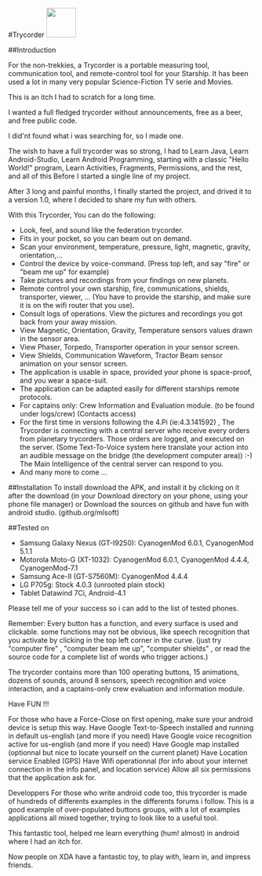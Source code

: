 #Trycorder
<a href="https://f-droid.org/repository/browse/?fdid=net.ddns.mlsoftlaberge.trycorder" target="_blank">
  <img src="https://f-droid.org/badge/get-it-on.png" height="60"/>
</a>

##Introduction

For the non-trekkies, a Trycorder is a portable measuring tool, communication tool, and remote-control tool for your Starship. It has been used a lot in many very popular Science-Fiction TV serie and Movies.

This is an itch I had to scratch for a long time.

I wanted a full fledged trycorder without announcements, free as a beer, and free public code.

I did'nt found what i was searching for, so I made one. 

The wish to have a full trycorder was so strong, I had to Learn Java, Learn Android-Studio, Learn Android Programming, starting with a classic "Hello World!" program, Learn Activities, Fragments, Permissions,  and the rest, and all of this Before I started a single line of my project.

After 3 long and painful months, I finally started the project, and drived it to a version 1.0, where I decided to share my fun with others.

With this Trycorder, You can do the following:
- Look, feel, and sound like the federation trycorder.
- Fits in your pocket, so you can beam out on demand.
- Scan your environment, temperature, pressure, light, magnetic, gravity, orientation,...
- Control the device by voice-command. (Press top left, and say "fire" or "beam me up" for example)
- Take pictures and recordings from your findings on new planets.
- Remote control your own starship, fire, communications, shields, transporter, viewer, ...
  (You have to provide the starship, and make sure it is on the wifi router that you use).
- Consult logs of operations. View the pictures and recordings you got back from your away mission.
- View Magnetic, Orientation, Gravity, Temperature sensors values drawn in the sensor area.
- View Phaser, Torpedo, Transporter operation in your sensor screen.
- View Shields, Communication Waveform, Tractor Beam sensor animation on your sensor screen.
- The application is usable in space, provided your phone is space-proof, and you wear a space-suit.
- The application can be adapted easily for different starships remote protocols.
- For captains only: Crew Information and Evaluation module. (to be found under logs/crew) (Contacts access)
- For the first time in versions following the 4.Pi (ie:4.3.141592) , The Trycorder is connecting with a central server who receive every orders from planetary trycorders. Those orders are logged, and executed on the server. (Some Text-To-Voice system here translate your action into an audible message on the bridge (the development computer area)) :-)
The Main Intelligence of the central server can respond to you.
- And many more to come ...

##Installation
To install download the APK, and install it by clicking on it after the download (in your Download directory on your phone, using your phone file manager)
 or 
Download the sources on github and have fun with android studio. (github.org/mlsoft)

##Tested on
 - Samsung Galaxy Nexus (GT-I9250): CyanogenMod 6.0.1, CyanogenMod 5.1.1
 - Motorola Moto-G (XT-1032): CyanogenMod 6.0.1, CyanogenMod 4.4.4, CyanogenMod-7.1
 - Samsung Ace-II (GT-S7560M): CyanogenMod 4.4.4
 - LG P705g: Stock 4.0.3 (unrooted plain stock)
 - Tablet Datawind 7Ci, Android-4.1

Please tell me of your success so i can add to the list of tested phones.

Remember: Every button has a function, and every surface is used and clickable. some functions may not be obvious, like speech recognition that you activate by clicking in the top left corner in the curve. (just try "computer fire" , "computer beam me up", "computer shields" , or read the source code for a complete list of words who trigger actions.)

The trycorder contains more than 100 operating buttons, 15 animations, dozens of sounds, around 8 sensors, speech recognition and voice interaction, and a captains-only crew evaluation and information module.

Have FUN !!! 

For those who have a Force-Close on first opening, make sure your android device is setup this way.
Have Google Text-to-Speech installed and running in default us-english (and more if you need)
Have Google voice recognition active for us-english (and more if you need)
Have Google map installed (optionnal but nice to locate yourself on the current planet)
Have Location service Enabled (GPS)
Have Wifi operationnal (for info about your internet connection in the info panel, and location service)
Allow all six permissions that the application ask for.

Developpers
For those who write android code too, this trycorder is made of hundreds of differents examples
in the differents forums i follow. This is a good example of over-populated buttons groups, with a lot of
examples applications all mixed together, trying to look like to a useful tool.

This fantastic tool, helped me learn everything (hum! almost) in android where I had an itch for.

Now people on XDA have a fantastic toy, to play with, learn in, and impress friends.

